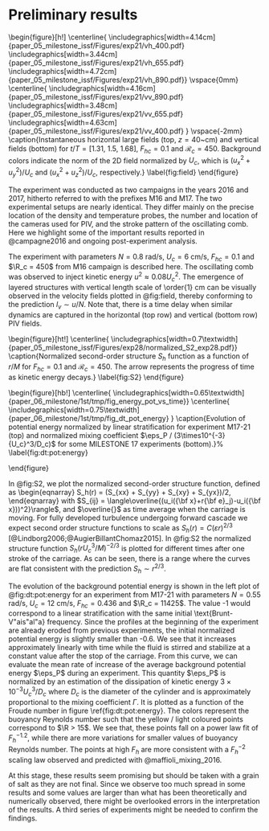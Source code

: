 # Preliminary results

\begin{figure}[h!]
\centerline{
\includegraphics[width=4.14cm]{paper_05_milestone_issf/Figures/exp21/vh_400.pdf}
\includegraphics[width=3.44cm]{paper_05_milestone_issf/Figures/exp21/vh_655.pdf}
\includegraphics[width=4.72cm]{paper_05_milestone_issf/Figures/exp21/vh_890.pdf}}
\vspace{0mm}
\centerline{
\includegraphics[width=4.16cm]{paper_05_milestone_issf/Figures/exp21/vv_890.pdf}
\includegraphics[width=3.48cm]{paper_05_milestone_issf/Figures/exp21/vv_655.pdf}
\includegraphics[width=4.63cm]{paper_05_milestone_issf/Figures/exp21/vv_400.pdf}
}
\vspace{-2mm}
\caption{Instantaneous horizontal large fields (top, $z=40$~cm) and vertical
fields (bottom) for $t/T = [1.31,~1.5,~1.68]$, $F_{hc} = 0.1$ and
$\mathcal{R}_c=450$. Background colors indicate the norm of the 2D field
normalized by $U_c$, which is $(u_x^2 + u_y^2)/U_c$ and $(u_x^2 + u_z^2)/U_c$,
respectively.}
\label{fig:field}
\end{figure}

The experiment was conducted as two campaigns in the years 2016 and 2017,
hitherto referred to with the prefixes M16 and M17.
The two experimental setups are nearly identical. They differ mainly on the
precise location of the density and temperature probes, the number and
location of the cameras used for PIV, and the stroke pattern of the oscillating
comb.
Here we highlight some of the important results reported in @campagne2016 and
ongoing post-experiment analysis.

The experiment with parameters $N = 0.8$ rad/s, $U_c = 6$ cm/s, $F_{hc} = 0.1$
and $\R_c = 450$ from M16 campaign is described here. The oscillating comb was
observed to inject kinetic energy $u^2 \approx 0.08 U_c^2$. The emergence of
layered structures with vertical length scale of \order{1} cm can be visually
observed in the velocity fields plotted in @fig:field, thereby conforming to
the prediction $l_v \sim u / N$. Note that, there is a time delay when similar
dynamics are captured in the horizontal (top row) and vertical (bottom row) PIV
fields.


\begin{figure}[ht!]
\centerline{
\includegraphics[width=0.7\textwidth]{paper_05_milestone_issf/Figures/exp28/normalized_S2_exp28.pdf}}
\caption{Normalized second-order structure $S_h$ function as a function of
$r/M$ for $F_{hc} = 0.1$ and $\mathcal{R}_c=450$. The arrow represents the
progress of time as kinetic energy decays.}
\label{fig:S2}
\end{figure}


\begin{figure}[hb!]
\centerline{
\includegraphics[width=0.65\textwidth]{paper_06_milestone/1st/tmp/fig_energy_pot_vs_time}}
\centerline{
\includegraphics[width=0.75\textwidth]{paper_06_milestone/1st/tmp/fig_dt_pot_energy}
}
\caption{Evolution of potential energy normalized by linear stratification for
experiment M17-21 (top) and normalized mixing coefficient $\eps_P /
(3\times10^{-3} {U_c}^3/D_c)$ for some MILESTONE 17 experiments (bottom).}%
\label{fig:dt:pot:energy}

\end{figure}

In @fig:S2, we plot the normalized second-order structure function,
defined as
\begin{eqnarray}
S_h(r) = (S_{xx} + S_{yy} + S_{xy} + S_{yx})/2,
\end{eqnarray}
with $S_{ij} = \langle\overline{(u_i({\bf x}+r{\bf e}_j)-u_i({\bf
x}))^2}\rangle$, and $\overline{}$ as time average when the carriage is moving.
For fully developed turbulence undergoing forward cascade we expect second
order structure functions to scale as  $S_h(r) = C (\varepsilon r)^{2/3}$
[@Lindborg2006;@AugierBillantChomaz2015]. In @fig:S2
the normalized structure function $S_h(rU_c^3/M)^{-2/3}$ is plotted for
different times after one stroke of the carriage. As can be seen, there is a
range where the curves are flat consistent with the prediction $S_h \sim
r^{2/3}$.

The evolution of the background potential energy is shown in the left plot of
@fig:dt:pot:energy for an experiment from M17-21 with parameters $N = 0.55$
rad/s, $U_c = 12$ cm/s, $F_{hc} = 0.436$ and $\R_c = 11425$.  The value
-1 would correspond to a linear stratification with the same initial
\text{Brunt-V\"ais\"al\"a} frequency. Since the profiles at the beginning of the
experiment are already eroded from previous experiments, the initial normalized
potential energy is slightly smaller than -0.6. We see that it increases
approximately linearly with time while the fluid is stirred and stabilize at a
constant value after the stop of the carriage. From this curve, we can evaluate
the mean rate of increase of the average background potential energy
$\eps_P$ during an experiment.
This quantity $\eps_P$ is normalized by an estimation of the dissipation of
kinetic energy $3\times10^{-3} {U_c}^3/D_c$ where $D_c$ is the diameter of the
cylinder and is approximately proportional to the mixing coefficient $\Gamma$.
It is plotted as a function of the Froude number in
figure \ref{fig:dt:pot:energy}.
The colors represent the buoyancy Reynolds number
such that the yellow / light coloured points correspond to $\R > 15$. We see
that, these points fall on a power law fit of $F_h^{-1.2}$, while there are more
variations for smaller values of buoyancy Reynolds number. The points at high
$F_h$ are more consistent with a ${F_h}^{-2}$ scaling law observed and
predicted with @maffioli_mixing_2016.

At this stage, these results seem promising but should be taken with a grain of
salt as they are not final. Since we observe too much spread in some results
and some values are larger than what has been theoretically and numerically
observed, there might be overlooked errors in the interpretation of the
results. A third series of experiments might be needed to confirm the findings.
